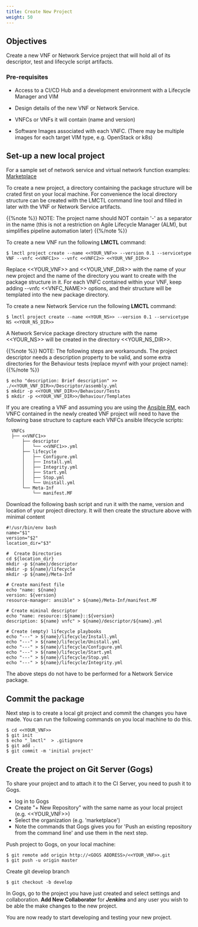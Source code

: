 ```yaml
---
title: Create New Project
weight: 50
---
```


## Objectives

Create a new VNF or Network Service project that will hold all of its descriptor, test and lifecycle script artifacts.

### Pre-requisites

* Access to a CI/CD Hub and a development environment with a Lifecycle Manager and VIM
* Design details of the new VNF or Network Service.

* VNFCs or VNFs it will contain (name and version)
* Software Images associated with each VNFC. (There may be multiple images for each target VIM type, e.g. OpenStack or k8s)

## Set-up a new local project

For a sample set of network service and virtual network function examples: [Marketplace](https://github.com/accanto-systems/marketplace)

To create a new project, a directory containing the package structure will be crated first on your local machine. For convenience the local directory structure can be created with the LMCTL command line tool and filled in later with the VNF or Network Service artifacts.

{{%note %}}
NOTE: The project name should NOT  contain '-' as a separator in the name (this is not a restriction on Agile Lifecycle Manager (ALM), but simplifies pipeline automation later)
{{%/note %}}

To create a new VNF run the following **LMCTL** command: 
```
$ lmctl project create --name <<YOUR_VNF>> --version 0.1 --servicetype VNF --vnfc <<VNFC1>> --vnfc <<VNFC2>> <<YOUR_VNF_DIR>>
```

Replace <<YOUR_VNF>> and <<YOUR_VNF_DIR>> with the name of your new project and the name of the directory you want to create with the package structure in it. For each VNFC contained within your VNF, keep adding --vnfc <<VNFC_NAME>> options, and their structure will be templated into the new package directory. 

To create a new Network Service run the following **LMCTL** command:

```
$ lmctl project create --name <<YOUR_NS>> --version 0.1 --servicetype NS <<YOUR_NS_DIR>>
```
A Network Service package directory structure with the name <<YOUR_NS>> will be created in the directory <<YOUR_NS_DIR>>.

{{%note %}}
NOTE: The following steps are workarounds. The project descriptor needs a description property to be valid, and some extra directories for the Behaviour tests (replace myvnf with your project name):
{{%/note %}}

```
$ echo "description: Brief description" >> ./<<YOUR_VNF_DIR>>/Descriptor/assembly.yml
$ mkdir -p <<YOUR_VNF_DIR>>/Behaviour/Tests
$ mkdir -p <<YOUR_VNF_DIR>>/Behaviour/Templates
```

If you are creating a VNF and assuming you are using the [Ansible RM](https://github.com/IBM/osslm-ansible-resource-manager), each VNFC contained in the newly created VNF project will need to have the following base structure to capture each VNFCs ansible lifecycle scripts:

```
  VNFCs
  ├── <<VNFC1>>
      ├── descriptor
      │   └── <<VNFC1>>.yml
      ├── lifecycle
      │   ├── Configure.yml
      │   ├── Install.yml
      │   ├── Integrity.yml
      │   ├── Start.yml
      │   ├── Stop.yml
      │   └── Unistall.yml
      └── Meta-Inf
          └── manifest.MF
```
Download the following bash script and run it with the name, version and location of your project directory. It will then create the structure above with minimal content 

```
#!/usr/bin/env bash
name="$1"
version="$2"
location_dir="$3"

#  Create Directories
cd ${location_dir}
mkdir -p ${name}/descriptor
mkdir -p ${name}/lifecycle
mkdir -p ${name}/Meta-Inf

# Create manifest file
echo "name: ${name}
version: ${version}
resource-manager: ansible" > ${name}/Meta-Inf/manifest.MF

# Create miminal descriptor
echo "name: resource::${name}::${version}
description: ${name} vnfc" > ${name}/descriptor/${name}.yml

# Create (empty) lifecycle playbooks
echo "---" > ${name}/lifecycle/Install.yml
echo "---" > ${name}/lifecycle/Unistall.yml
echo "---" > ${name}/lifecycle/Configure.yml
echo "---" > ${name}/lifecycle/Start.yml
echo "---" > ${name}/lifecycle/Stop.yml
echo "---" > ${name}/lifecycle/Integrity.yml
```
The above steps do not have to be performed for a Network Service package.

## Commit the package

Next step is to create a local git project and commit the changes you have made. You can run the following commands on you local machine to do this. 

```
$ cd <<YOUR_VNF>>
$ git init
$ echo "_lmctl"  > .gitignore
$ git add .
$ git commit -m 'initial project'
```

## Create the project on Git Server (Gogs) 

To share your project and to attach it to the CI Server, you need to push it to Gogs. 

  * log in to Gogs
  * Create "+ New Repository" with the same name as your local project (e.g. <<YOUR_VNF>>)
  * Select the organization (e.g.  'marketplace')
  * Note the commands that Gogs gives you for 'Push an existing repository from the command line' and use them in the next step.

Push project to Gogs, on your local machine:

```
$ git remote add origin http://<GOGS ADDRESS>/<<YOUR_VNF>>.git
$ git push -u origin master  
```
Create git develop branch

```
$ git checkout -b develop
```
In Gogs, go to the project you have just created and select settings and collaboration. **Add New Collaborator** for _**Jenkins**_ and any user you wish to be able the make changes to the new project.

You are now ready to start developing and testing your new project.

